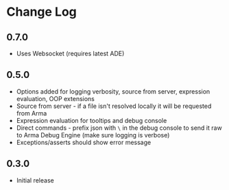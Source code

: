 # Change Log

## 0.7.0

- Uses Websocket (requires latest ADE)

## 0.5.0

- Options added for logging verbosity, source from server, expression evaluation, OOP extensions
- Source from server - if a file isn't resolved locally it will be requested from Arma
- Expression evaluation for tooltips and debug console
- Direct commands - prefix json with `\` in the debug console to send it raw to Arma Debug Engine (make sure logging is verbose)
- Exceptions/asserts should show error message

## 0.3.0

- Initial release